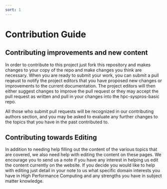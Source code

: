 ```yaml
---
sort: 1
---
```


# Contribution Guide

## Contributing improvements and new content

In order to contribute to this project just fork this repository and makes changes to your copy of the repo and make changes you think are necessary. When you are ready to submit your work, you can submit a pull reqeust to notify the project editors that you have proposed new changes or improvements to the current documentation. The project editors will then either suggest changes to improve the pull request or they may accept the pull request as written and pull in your changes into the hpc-syspros-basic repo. 

All those who submit pull requests will be recognized in our contributing authors section, and you may be asked to evaluate any further changes to the topics that you have in the past contributed to.

## Contributing towards Editing

In addition to needing help filling out the content of the various topics that are covered, we also need help with editing the content on these pages. We encourage you to send us a note if you have any interest in helping us edit the content currently on the website. If you decide you would like to help with editing just detail in your note to us what specific domain interests you have in High Performance Computing and any strengths you have in subject matter knowledge.


